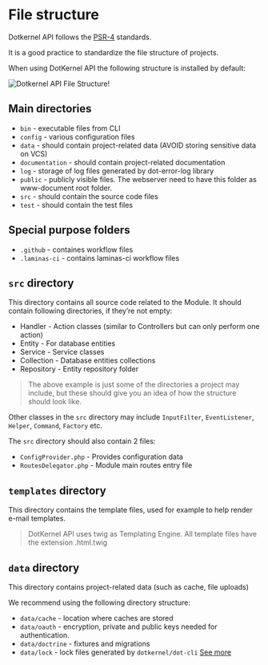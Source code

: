 # File structure

Dotkernel API follows the [PSR-4](https://www.php-fig.org/psr/psr-4/) standards.

It is a good practice to standardize the file structure of projects.

When using DotKernel API the following structure is installed by default:

![Dotkernel API File Structure!](https://docs.dotkernel.org/img/api/file-structure-dk-api.png)

## Main directories

* `bin` - executable files from CLI
* `config` - various configuration files
* `data` - should contain project-related data (AVOID storing sensitive data on VCS)
* `documentation` - should contain project-related documentation
* `log` - storage of log files generated by dot-error-log library
* `public` - publicly visible files. The webserver need to have this folder as www-document root folder.
* `src` - should contain the source code files
* `test` - should contain the test files

## Special purpose folders

* `.github`  - containes workflow files
* `.laminas-ci` - contains laminas-ci workflow files

## `src` directory

This directory contains all source code related to the Module. It should contain following directories, if they’re not empty:

* Handler - Action classes (similar to Controllers but can only perform one action)
* Entity - For database entities
* Service - Service classes
* Collection - Database entities collections
* Repository - Entity repository folder

> The above example is just some of the directories a project may include, but these should give you an idea of how the structure should look like.

Other classes in the `src` directory may include `InputFilter`, `EventListener`, `Helper`, `Command`, `Factory` etc.

The `src` directory should also contain 2 files:

* `ConfigProvider.php` - Provides configuration data
* `RoutesDelegator.php` - Module main routes entry file

## `templates` directory

This directory contains the template files, used for example to help render e-mail templates.

> DotKernel API uses twig as Templating Engine. All template files have the extension .html.twig

## `data` directory

This directory contains project-related data (such as cache, file uploads)

We recommend using the following directory structure:

* `data/cache` - location where caches are stored
* `data/oauth` - encryption, private and public keys needed for authentication.
* `data/doctrine` - fixtures and migrations
* `data/lock` - lock files generated by `dotkernel/dot-cli`  [See more](https://docs.dotkernel.org/dot-cli/v3/lock-files/)
